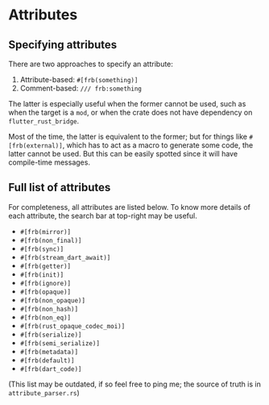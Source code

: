# Attributes

## Specifying attributes

There are two approaches to specify an attribute:

1. Attribute-based: `#[frb(something)]`
2. Comment-based: `/// frb:something`

The latter is especially useful when the former cannot be used,
such as when the target is a `mod`, or when the crate does not have dependency on `flutter_rust_bridge`.

Most of the time, the latter is equivalent to the former;
but for things like `#[frb(external)]`, which has to act as a macro to generate some code,
the latter cannot be used.
But this can be easily spotted since it will have compile-time messages.

## Full list of attributes

For completeness, all attributes are listed below.
To know more details of each attribute, the search bar at top-right may be useful.

* `#[frb(mirror)]`
* `#[frb(non_final)]`
* `#[frb(sync)]`
* `#[frb(stream_dart_await)]`
* `#[frb(getter)]`
* `#[frb(init)]`
* `#[frb(ignore)]`
* `#[frb(opaque)]`
* `#[frb(non_opaque)]`
* `#[frb(non_hash)]`
* `#[frb(non_eq)]`
* `#[frb(rust_opaque_codec_moi)]`
* `#[frb(serialize)]`
* `#[frb(semi_serialize)]`
* `#[frb(metadata)]`
* `#[frb(default)]`
* `#[frb(dart_code)]`

(This list may be outdated, if so feel free to ping me; the source of truth is in `attribute_parser.rs`)

